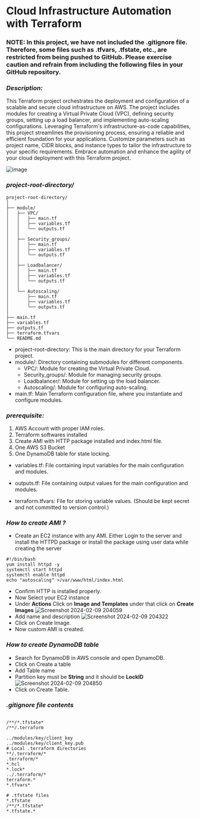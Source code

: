 # Cloud Infrastructure Automation with Terraform

### **NOTE: In this project, we have not included the .gitignore file. Therefore, some files such as .tfvars, .tfstate, etc., are restricted from being pushed to GitHub. Please exercise caution and refrain from including the following files in your GitHub repository.**

### *Description:*
This Terraform project orchestrates the deployment and configuration of a scalable and secure cloud infrastructure on AWS. The project includes modules for creating a Virtual Private Cloud (VPC), defining security groups, setting up a load balancer, and implementing auto-scaling configurations. Leveraging Terraform's infrastructure-as-code capabilities, this project streamlines the provisioning process, ensuring a reliable and efficient foundation for your applications. Customize parameters such as project name, CIDR blocks, and instance types to tailor the infrastructure to your specific requirements. Embrace automation and enhance the agility of your cloud deployment with this Terraform project.

   ![image](https://github.com/Dasharks/Terraform/assets/159520477/9ae14e9b-4c6d-4a96-ad5d-8ef63e4a58b7)


### *project-root-directory/*
```
project-root-directory/
│
├── module/
│   ├── VPC/
│   │   ├── main.tf
│   │   ├── variables.tf
│   │   └── outputs.tf
│   │
│   ├── Security_groups/
│   │   ├── main.tf
│   │   ├── variables.tf
│   │   └── outputs.tf
│   │
│   ├── Loadbalancer/
│   │   ├── main.tf
│   │   ├── variables.tf
│   │   └── outputs.tf
│   │
│   └── Autoscaling/
│       ├── main.tf
│       ├── variables.tf
│       └── outputs.tf
│
├── main.tf
├── variables.tf
├── outputs.tf
├── terraform.tfvars
└── README.md

```

- project-root-directory: This is the main directory for your Terraform project.
- module/: Directory containing submodules for different components.
  *  VPC/: Module for creating the Virtual Private Cloud.
  *  Security_groups/: Module for managing security groups.
  *  Loadbalancer/: Module for setting up the load balancer.
  *  Autoscaling/: Module for configuring auto-scaling.
- main.tf: Main Terraform configuration file, where you instantiate and configure modules.

### *prerequisite:*
1. AWS Account with proper IAM roles.
2. Terraform softwares installed
3. Create AMI with HTTP package installed and index.html file.
4. One AWS S3 Bucket
5. One DynamoDB table for state locking.

- variables.tf: File containing input variables for the main configuration and modules.

- outputs.tf: File containing output values for the main configuration and modules.

- terraform.tfvars: File for storing variable values. (Should be kept secret and not committed to version control.)

### *How to create AMI ?* 
- Create an EC2 instance with any AMI. Either Login to the server and install the HTTPD package or install the package using user data while creating the server
```
#!/bin/bash
yum install httpd -y
systemctl start httpd
systemctl enable httpd
echo "autoscaling" >/var/www/html/index.html
```
- Confirm HTTP is installed properly.
- Now Select your EC2 instance
- Under **Actions**  Click on **Image and Templates** under that click on **Create Images**
![Screenshot 2024-02-09 204059](https://github.com/Dasharks/Terraform/assets/159520477/e1668f35-7bc6-4037-9767-322761736032)
- Add name and description
![Screenshot 2024-02-09 204322](https://github.com/Dasharks/Terraform/assets/159520477/543a9115-e7d6-4cf7-bd92-3f09389a0c27)
- Click on Create Image.
- Now custom AMI is created.

### *How to create DynamoDB table*

- Search for DynamoDB in AWS console and open DynamoDB.
- Click on Create a table
- Add Table name
- Partition key must be **String** and it should be **LockID**
![Screenshot 2024-02-09 204850](https://github.com/Dasharks/Terraform/assets/159520477/feb395f8-189c-49f5-8982-d383684c4f5d)
- Click on Create Table.

### *.gitignore file contents*
```

/**/*.tfstate*
/**/.terraform

../modules/key/client_key
../modules/key/client_key.pub
# Local .terraform directories
**/.terraform/*
.terraform/*
*.hcl
*.lock*
../.terraform/*
terraform.*
*.tfvars*

# .tfstate files
*.tfstate
/**/*.tfstate*
*.tfstate.*
```
